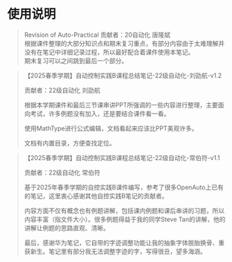 # 使用说明    
>Revision of Auto-Practical
>贡献者：20自动化 唐隆斌    
>根据课件整理的大部分知识点和期末复习重点，有部分内容由于太难理解并没有在笔记中详细记录过程，所以最好配合着课件使用本笔记。    
>期末复习可以之间跳到最后一个部分。


>【2025春季学期】自动控制实践B课程总结笔记-22级自动化-刘劭航-v1.2
>
>贡献者：22级自动化 刘劭航
>
>根据本学期课件和最后三节课串讲PPT所强调的一些内容进行整理，主要面向考试，许多例题没有加入，还是要结合课件看一看。
>
>使用MathType进行公式编辑，文档看起来应该比PPT美观许多。
>
>文档有内置目录，方便查找定位。


>【2025春季学期】自动控制实践B课程总结笔记-22级自动化-常伯符-v1.1
>
>贡献者：22级自动化 常伯符
>
>基于2025年春季学期的自控实践B课件编写，参考了很多OpenAuto上已有的笔记，这里衷心感谢其他自控实践B笔记的贡献者。
>
>内容方面不仅有概念也有例题讲解，包括课内例题和课后串讲的习题，所以内容丰富（指文件大小）。很多例题得益于我的同学Steve Tan的讲解，他的讲解让例题的思路直观、清晰。
>
>最后，感谢华为笔记，它自带的字迹调整功能让我的抽象字体脱胎换骨、重获新生。笔记里有部分我无法调整字迹的字，写得很丑，望多海涵。

